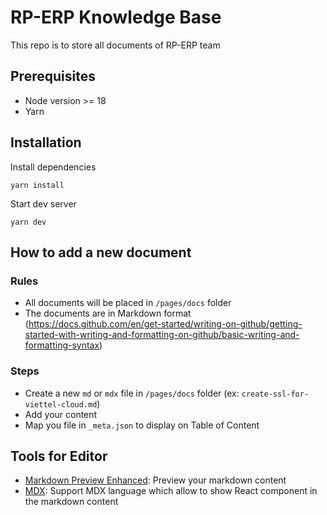 # RP-ERP Knowledge Base

This repo is to store all documents of RP-ERP team

## Prerequisites

- Node version >= 18
- Yarn

## Installation

Install dependencies
```
yarn install
```

Start dev server
```
yarn dev
```

## How to add a new document

### Rules

- All documents will be placed in `/pages/docs` folder
- The documents are in Markdown format (https://docs.github.com/en/get-started/writing-on-github/getting-started-with-writing-and-formatting-on-github/basic-writing-and-formatting-syntax)

### Steps
- Create a new `md` or `mdx` file in `/pages/docs` folder (ex: `create-ssl-for-viettel-cloud.md`)
- Add your content
- Map you file in `_meta.json` to display on Table of Content

## Tools for Editor

- [Markdown Preview Enhanced](https://marketplace.visualstudio.com/items?itemName=shd101wyy.markdown-preview-enhanced): Preview your markdown content
- [MDX](https://marketplace.visualstudio.com/items?itemName=unifiedjs.vscode-mdx): Support MDX language which allow to show React component in the markdown content

